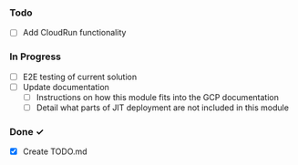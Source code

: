 ### Todo
- [ ] Add CloudRun functionality

### In Progress
- [ ] E2E testing of current solution
- [ ] Update documentation
  - [ ] Instructions on how this module fits into the GCP documentation
  - [ ] Detail what parts of JIT deployment are not included in this module

### Done ✓

- [x] Create TODO.md